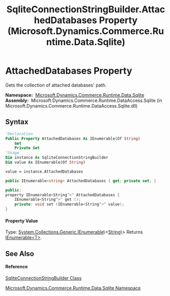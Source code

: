 ﻿---
title: SqliteConnectionStringBuilder.AttachedDatabases Property  (Microsoft.Dynamics.Commerce.Runtime.Data.Sqlite)
TOCTitle: AttachedDatabases Property
ms:assetid: P:Microsoft.Dynamics.Commerce.Runtime.Data.Sqlite.SqliteConnectionStringBuilder.AttachedDatabases
ms:mtpsurl: https://technet.microsoft.com/en-us/library/microsoft.dynamics.commerce.runtime.data.sqlite.sqliteconnectionstringbuilder.attacheddatabases(v=AX.60)
ms:contentKeyID: 65317265
ms.date: 05/18/2015
mtps_version: v=AX.60
f1_keywords:
- Microsoft.Dynamics.Commerce.Runtime.Data.Sqlite.SqliteConnectionStringBuilder.AttachedDatabases
dev_langs:
- CSharp
- C++
- VB
---

# AttachedDatabases Property

Gets the collection of attached databases' path.

**Namespace:**  [Microsoft.Dynamics.Commerce.Runtime.Data.Sqlite](microsoft-dynamics-commerce-runtime-data-sqlite-namespace.md)  
**Assembly:**  Microsoft.Dynamics.Commerce.Runtime.DataAccess.Sqlite (in Microsoft.Dynamics.Commerce.Runtime.DataAccess.Sqlite.dll)

## Syntax

``` vb
'Declaration
Public Property AttachedDatabases As IEnumerable(Of String)
    Get
    Private Set
'Usage
Dim instance As SqliteConnectionStringBuilder
Dim value As IEnumerable(Of String)

value = instance.AttachedDatabases
```

``` csharp
public IEnumerable<string> AttachedDatabases { get; private set; }
```

``` c++
public:
property IEnumerable<String^>^ AttachedDatabases {
    IEnumerable<String^>^ get ();
    private: void set (IEnumerable<String^>^ value);
}
```

#### Property Value

Type: [System.Collections.Generic.IEnumerable](https://technet.microsoft.com/en-us/library/9eekhta0\(v=ax.60\))\<[String](https://technet.microsoft.com/en-us/library/s1wwdcbf\(v=ax.60\))\>  
Returns [IEnumerable\<T\>](https://technet.microsoft.com/en-us/library/9eekhta0\(v=ax.60\)).  

## See Also

#### Reference

[SqliteConnectionStringBuilder Class](sqliteconnectionstringbuilder-class-microsoft-dynamics-commerce-runtime-data-sqlite.md)

[Microsoft.Dynamics.Commerce.Runtime.Data.Sqlite Namespace](microsoft-dynamics-commerce-runtime-data-sqlite-namespace.md)

